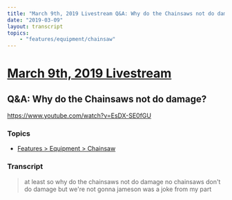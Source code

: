 ```yaml
---
title: "March 9th, 2019 Livestream Q&A: Why do the Chainsaws not do damage?"
date: "2019-03-09"
layout: transcript
topics:
    - "features/equipment/chainsaw"
---
```

# [March 9th, 2019 Livestream](../2019-03-09.md)
## Q&A: Why do the Chainsaws not do damage?
https://www.youtube.com/watch?v=EsDX-SE0fGU

### Topics
* [Features > Equipment > Chainsaw](../topics/features/equipment/chainsaw.md)

### Transcript

> at least so why do the chainsaws not do damage no chainsaws don't do damage but we're not gonna jameson was a joke from my part
